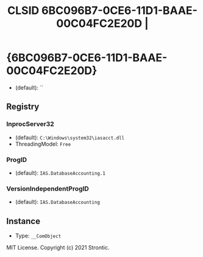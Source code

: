 ﻿---
title: "CLSID 6BC096B7-0CE6-11D1-BAAE-00C04FC2E20D | "
excerpt: What is COM-Object CLSID 6BC096B7-0CE6-11D1-BAAE-00C04FC2E20D?
---

# {6BC096B7-0CE6-11D1-BAAE-00C04FC2E20D}

* (default): ``

## Registry


### InprocServer32

* (default): `C:\Windows\system32\iasacct.dll`
* ThreadingModel: `Free`

### ProgID

* (default): `IAS.DatabaseAccounting.1`

### VersionIndependentProgID

* (default): `IAS.DatabaseAccounting`

## Instance

* Type: `__ComObject`

MIT License. Copyright (c) 2021 Strontic.


